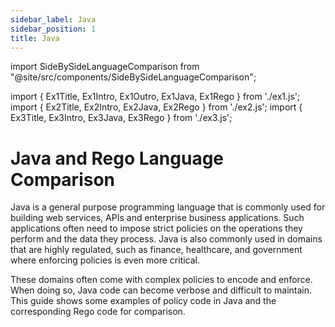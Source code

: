 ```yaml
---
sidebar_label: Java
sidebar_position: 1
title: Java
---
```


<!-- markdownlint-disable MD044 -->

import SideBySideLanguageComparison from "@site/src/components/SideBySideLanguageComparison";

import { Ex1Title, Ex1Intro, Ex1Outro, Ex1Java, Ex1Rego } from './ex1.js';
import { Ex2Title, Ex2Intro, Ex2Java, Ex2Rego } from './ex2.js';
import { Ex3Title, Ex3Intro, Ex3Java, Ex3Rego } from './ex3.js';

# Java and Rego Language Comparison

Java is a general purpose programming language that is commonly used for
building web services, APIs and enterprise business applications.
Such applications often need to impose strict policies on the operations they perform
and the data they process. Java is also commonly used in domains that
are highly regulated, such as finance, healthcare, and government
where enforcing policies is even more critical.

These domains often come with complex policies to encode and enforce.
When doing so, Java code can become verbose and difficult to maintain.
This guide shows some examples of policy code in Java and the corresponding
Rego code for comparison.

<!-- markdownlint-disable MD044 -->

<SideBySideLanguageComparison
  title={Ex1Title}
  intro={Ex1Intro}
  outro={Ex1Outro}
  title1="Java"
  title2="Rego"
  lang1="javascript"
  lang2="rego"
  code1={Ex1Java}
  code2={Ex1Rego}
/>

<!-- markdownlint-disable MD044 -->

<SideBySideLanguageComparison
  title={Ex2Title}
  intro={Ex2Intro}
  title1="Java"
  title2="Rego"
  lang1="javascript"
  lang2="rego"
  code1={Ex2Java}
  code2={Ex2Rego}
/>

<!-- markdownlint-disable MD044 -->

<SideBySideLanguageComparison
  title={Ex3Title}
  intro={Ex3Intro}
  title1="Java"
  title2="Rego"
  lang1="javascript"
  lang2="rego"
  code1={Ex3Java}
  code2={Ex3Rego}
/>

<CardGrid>
  <Card key={"python"} item={{
    title: "Python",
    icon: require('./assets/images/python.png').default,
    link: "../languages/python",
    link_text: "Compare Python",
  }} />
  <Card key={"go"} item={{
    title: "Go",
    icon: require('./assets/images/go.png').default,
    link: "../languages/go",
    link_text: "Compare Go",
  }} />
</CardGrid>

